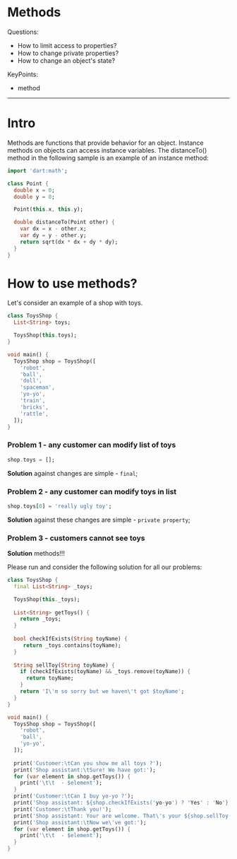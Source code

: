 # Methods

Questions:
- How to limit access to properties?
- How to change private properties?
- How to change an object's state?

KeyPoints:
* method

---

# Intro
Methods are functions that provide behavior for an object.
Instance methods on objects can access instance variables. The distanceTo() method in the following sample is an example of an instance method:

```dart
import 'dart:math';

class Point {
  double x = 0;
  double y = 0;

  Point(this.x, this.y);

  double distanceTo(Point other) {
    var dx = x - other.x;
    var dy = y - other.y;
    return sqrt(dx * dx + dy * dy);
  }
}
```

# How to use methods?

Let's consider an example of a shop with toys.

```dart
class ToysShop {
  List<String> toys;

  ToysShop(this.toys);
}

void main() {
  ToysShop shop = ToysShop([
    'robot',
    'ball',
    'doll',
    'spaceman',
    'yo-yo',
    'train',
    'bricks',
    'rattle',
  ]);
}
```

### Problem 1 - any customer can modify list of toys

```dart
shop.toys = [];
```


**Solution** against changes are simple - `final`;

### Problem 2 - any customer can modify toys in list

```dart
shop.toys[0] = 'really ugly toy';
```

**Solution** against these changes are simple - `private property`;

### Problem 3 - customers cannot see toys

**Solution** methods!!!


Please run and consider the following solution for all our problems:

```dart
class ToysShop {
  final List<String> _toys;

  ToysShop(this._toys);
  
  List<String> getToys() {
    return _toys;
  }
  
  bool checkIfExists(String toyName) {
     return _toys.contains(toyName);
  }
  
  String sellToy(String toyName) {
    if (checkIfExists(toyName) && _toys.remove(toyName)) {
      return toyName;
    }
    return 'I\'m so sorry but we haven\'t got $toyName';
  }
}

void main() {
  ToysShop shop = ToysShop([
    'robot',
    'ball',
    'yo-yo',
  ]);
  
  print('Customer:\tCan you show me all toys ?');
  print('Shop assistant:\tSure! We have got:');
  for (var element in shop.getToys()) {
    print('\t\t  - $element');
  }
  print('Customer:\tCan I buy yo-yo ?');
  print('Shop assistant: ${shop.checkIfExists('yo-yo') ? 'Yes' : 'No'}');
  print('Customer:\tThank you!');
  print('Shop assistant: Your are welcome. That\'s your ${shop.sellToy('yo-yo')}');
  print('Shop assistant:\tNow we\'ve got:');
  for (var element in shop.getToys()) {
    print('\t\t  - $element');
  }
}
```
